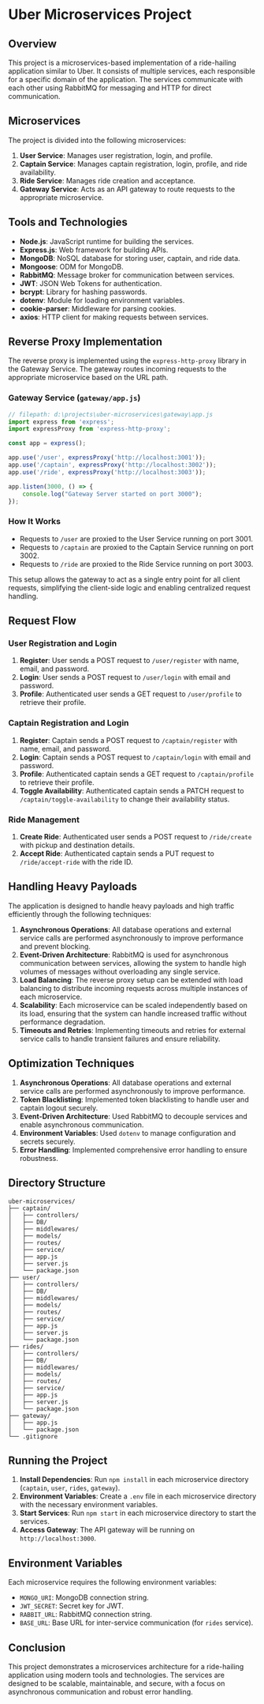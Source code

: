 # Uber Microservices Project

## Overview

This project is a microservices-based implementation of a ride-hailing application similar to Uber. It consists of multiple services, each responsible for a specific domain of the application. The services communicate with each other using RabbitMQ for messaging and HTTP for direct communication.

## Microservices

The project is divided into the following microservices:

1. **User Service**: Manages user registration, login, and profile.
2. **Captain Service**: Manages captain registration, login, profile, and ride availability.
3. **Ride Service**: Manages ride creation and acceptance.
4. **Gateway Service**: Acts as an API gateway to route requests to the appropriate microservice.

## Tools and Technologies

- **Node.js**: JavaScript runtime for building the services.
- **Express.js**: Web framework for building APIs.
- **MongoDB**: NoSQL database for storing user, captain, and ride data.
- **Mongoose**: ODM for MongoDB.
- **RabbitMQ**: Message broker for communication between services.
- **JWT**: JSON Web Tokens for authentication.
- **bcrypt**: Library for hashing passwords.
- **dotenv**: Module for loading environment variables.
- **cookie-parser**: Middleware for parsing cookies.
- **axios**: HTTP client for making requests between services.

## Reverse Proxy Implementation

The reverse proxy is implemented using the `express-http-proxy` library in the Gateway Service. The gateway routes incoming requests to the appropriate microservice based on the URL path.

### Gateway Service (`gateway/app.js`)

```javascript
// filepath: d:\projects\uber-microservices\gateway\app.js
import express from 'express';
import expressProxy from 'express-http-proxy';

const app = express();

app.use('/user', expressProxy('http://localhost:3001'));
app.use('/captain', expressProxy('http://localhost:3002'));
app.use('/ride', expressProxy('http://localhost:3003'));

app.listen(3000, () => {
    console.log("Gateway Server started on port 3000");
});
```

### How It Works

- Requests to `/user` are proxied to the User Service running on port 3001.
- Requests to `/captain` are proxied to the Captain Service running on port 3002.
- Requests to `/ride` are proxied to the Ride Service running on port 3003.

This setup allows the gateway to act as a single entry point for all client requests, simplifying the client-side logic and enabling centralized request handling.


## Request Flow

### User Registration and Login

1. **Register**: User sends a POST request to `/user/register` with name, email, and password.
2. **Login**: User sends a POST request to `/user/login` with email and password.
3. **Profile**: Authenticated user sends a GET request to `/user/profile` to retrieve their profile.

### Captain Registration and Login

1. **Register**: Captain sends a POST request to `/captain/register` with name, email, and password.
2. **Login**: Captain sends a POST request to `/captain/login` with email and password.
3. **Profile**: Authenticated captain sends a GET request to `/captain/profile` to retrieve their profile.
4. **Toggle Availability**: Authenticated captain sends a PATCH request to `/captain/toggle-availability` to change their availability status.

### Ride Management

1. **Create Ride**: Authenticated user sends a POST request to `/ride/create` with pickup and destination details.
2. **Accept Ride**: Authenticated captain sends a PUT request to `/ride/accept-ride` with the ride ID.



## Handling Heavy Payloads

The application is designed to handle heavy payloads and high traffic efficiently through the following techniques:

1. **Asynchronous Operations**: All database operations and external service calls are performed asynchronously to improve performance and prevent blocking.
2. **Event-Driven Architecture**: RabbitMQ is used for asynchronous communication between services, allowing the system to handle high volumes of messages without overloading any single service.
3. **Load Balancing**: The reverse proxy setup can be extended with load balancing to distribute incoming requests across multiple instances of each microservice.
4. **Scalability**: Each microservice can be scaled independently based on its load, ensuring that the system can handle increased traffic without performance degradation.
5. **Timeouts and Retries**: Implementing timeouts and retries for external service calls to handle transient failures and ensure reliability.

## Optimization Techniques

1. **Asynchronous Operations**: All database operations and external service calls are performed asynchronously to improve performance.
2. **Token Blacklisting**: Implemented token blacklisting to handle user and captain logout securely.
3. **Event-Driven Architecture**: Used RabbitMQ to decouple services and enable asynchronous communication.
4. **Environment Variables**: Used `dotenv` to manage configuration and secrets securely.
5. **Error Handling**: Implemented comprehensive error handling to ensure robustness.

## Directory Structure

```
uber-microservices/
├── captain/
│   ├── controllers/
│   ├── DB/
│   ├── middlewares/
│   ├── models/
│   ├── routes/
│   ├── service/
│   ├── app.js
│   ├── server.js
│   └── package.json
├── user/
│   ├── controllers/
│   ├── DB/
│   ├── middlewares/
│   ├── models/
│   ├── routes/
│   ├── service/
│   ├── app.js
│   ├── server.js
│   └── package.json
├── rides/
│   ├── controllers/
│   ├── DB/
│   ├── middlewares/
│   ├── models/
│   ├── routes/
│   ├── service/
│   ├── app.js
│   ├── server.js
│   └── package.json
├── gateway/
│   ├── app.js
│   └── package.json
└── .gitignore
```

## Running the Project

1. **Install Dependencies**: Run `npm install` in each microservice directory (`captain`, `user`, `rides`, `gateway`).
2. **Environment Variables**: Create a `.env` file in each microservice directory with the necessary environment variables.
3. **Start Services**: Run `npm start` in each microservice directory to start the services.
4. **Access Gateway**: The API gateway will be running on `http://localhost:3000`.

## Environment Variables

Each microservice requires the following environment variables:

- `MONGO_URI`: MongoDB connection string.
- `JWT_SECRET`: Secret key for JWT.
- `RABBIT_URL`: RabbitMQ connection string.
- `BASE_URL`: Base URL for inter-service communication (for `rides` service).

## Conclusion

This project demonstrates a microservices architecture for a ride-hailing application using modern tools and technologies. The services are designed to be scalable, maintainable, and secure, with a focus on asynchronous communication and robust error handling.